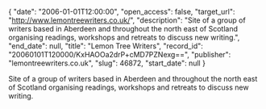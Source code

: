 {
  "date": "2006-01-01T12:00:00", 
  "open_access": false, 
  "target_url": "http://www.lemontreewriters.co.uk/", 
  "description": "Site of a group of writers based in Aberdeen and throughout the north east of Scotland organising readings, workshops and retreats to discuss new writing.", 
  "end_date": null, 
  "title": "Lemon Tree Writers", 
  "record_id": "20060101T120000/KxHAOOa2drP+cMD7PZNexg==", 
  "publisher": "lemontreewriters.co.uk", 
  "slug": 46872, 
  "start_date": null
}

Site of a group of writers based in Aberdeen and throughout the north east of Scotland organising readings, workshops and retreats to discuss new writing.